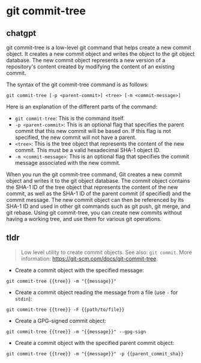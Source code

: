 # git commit-tree 
## chatgpt 
git commit-tree is a low-level git command that helps create a new commit object. It creates a new commit object and writes the object to the git object database. The new commit object represents a new version of a repository's content created by modifying the content of an existing commit.

The syntax of the git commit-tree command is as follows:

```
git commit-tree [-p <parent-commit>] <tree> [-m <commit-message>]
```

Here is an explanation of the different parts of the command:

- `git commit-tree`: This is the command itself.
- `-p <parent-commit>`: This is an optional flag that specifies the parent commit that this new commit will be based on. If this flag is not specified, the new commit will not have a parent.
- `<tree>`: This is the tree object that represents the content of the new commit. This must be a valid hexadecimal SHA-1 object ID.
- `-m <commit-message>`: This is an optional flag that specifies the commit message associated with the new commit.

When you run the git commit-tree command, Git creates a new commit object and writes it to the git object database. The commit object contains the SHA-1 ID of the tree object that represents the content of the new commit, as well as the SHA-1 ID of the parent commit (if specified) and the commit message. The new commit object can then be referenced by its SHA-1 ID and used in other git commands such as git push, git merge, and git rebase. Using git commit-tree, you can create new commits without having a working tree, and use them for various git operations. 

## tldr 
 
> Low level utility to create commit objects.
> See also: `git commit`.
> More information: <https://git-scm.com/docs/git-commit-tree>.

- Create a commit object with the specified message:

`git commit-tree {{tree}} -m "{{message}}"`

- Create a commit object reading the message from a file (use `-` for `stdin`):

`git commit-tree {{tree}} -F {{path/to/file}}`

- Create a GPG-signed commit object:

`git commit-tree {{tree}} -m "{{message}}" --gpg-sign`

- Create a commit object with the specified parent commit object:

`git commit-tree {{tree}} -m "{{message}}" -p {{parent_commit_sha}}`
